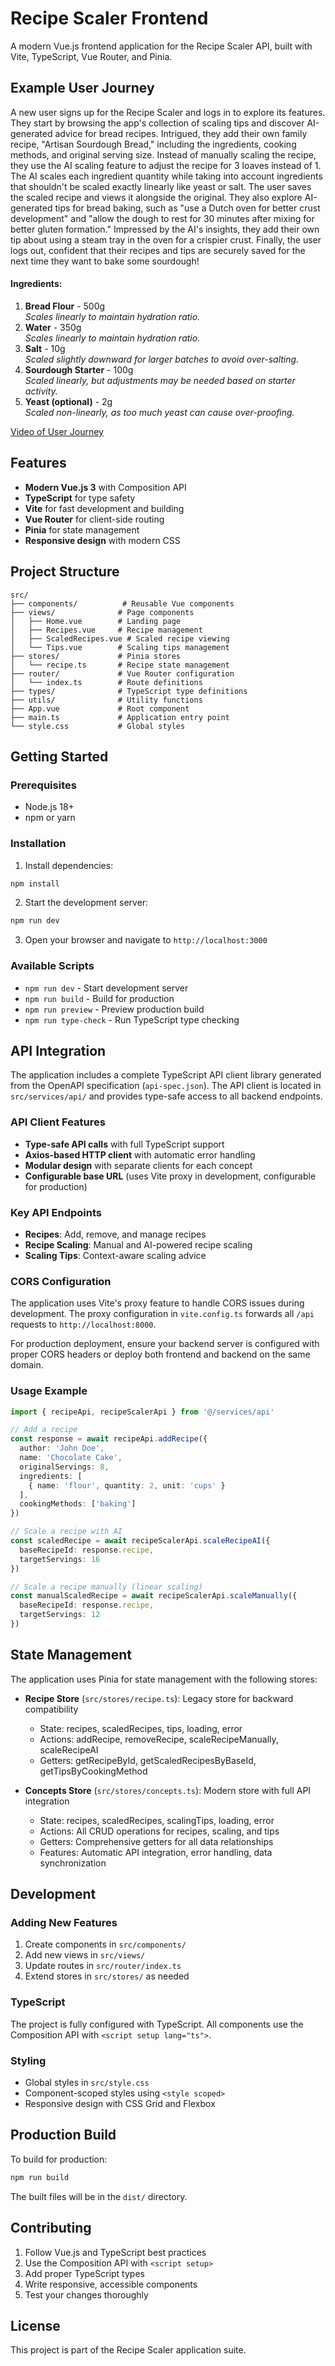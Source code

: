 # Recipe Scaler Frontend

A modern Vue.js frontend application for the Recipe Scaler API, built with Vite, TypeScript, Vue Router, and Pinia.

## Example User Journey
A new user signs up for the Recipe Scaler and logs in to explore its features. They start by browsing the app's collection of scaling tips and discover AI-generated advice for bread recipes. Intrigued, they add their own family recipe, "Artisan Sourdough Bread," including the ingredients, cooking methods, and original serving size. Instead of manually scaling the recipe, they use the AI scaling feature to adjust the recipe for 3 loaves instead of 1. The AI scales each ingredient quantity while taking into account ingredients that shouldn't be scaled exactly linearly like yeast or salt. The user saves the scaled recipe and views it alongside the original. They also explore AI-generated tips for bread baking, such as "use a Dutch oven for better crust development" and "allow the dough to rest for 30 minutes after mixing for better gluten formation." Impressed by the AI's insights, they add their own tip about using a steam tray in the oven for a crispier crust. Finally, the user logs out, confident that their recipes and tips are securely saved for the next time they want to bake some sourdough!

#### Ingredients:
1. **Bread Flour** - 500g  
   *Scales linearly to maintain hydration ratio.*
2. **Water** - 350g  
   *Scales linearly to maintain hydration ratio.*
3. **Salt** - 10g  
   *Scaled slightly downward for larger batches to avoid over-salting.*
4. **Sourdough Starter** - 100g  
   *Scaled linearly, but adjustments may be needed based on starter activity.*
5. **Yeast (optional)** - 2g  
   *Scaled non-linearly, as too much yeast can cause over-proofing.*

[Video of User Journey](./User_Journey_RecipeScaler.mov)

## Features

- **Modern Vue.js 3** with Composition API
- **TypeScript** for type safety
- **Vite** for fast development and building
- **Vue Router** for client-side routing
- **Pinia** for state management
- **Responsive design** with modern CSS

## Project Structure

```
src/
├── components/          # Reusable Vue components
├── views/              # Page components
│   ├── Home.vue        # Landing page
│   ├── Recipes.vue     # Recipe management
│   ├── ScaledRecipes.vue # Scaled recipe viewing
│   └── Tips.vue        # Scaling tips management
├── stores/             # Pinia stores
│   └── recipe.ts       # Recipe state management
├── router/             # Vue Router configuration
│   └── index.ts        # Route definitions
├── types/              # TypeScript type definitions
├── utils/              # Utility functions
├── App.vue             # Root component
├── main.ts             # Application entry point
└── style.css           # Global styles
```

## Getting Started

### Prerequisites

- Node.js 18+ 
- npm or yarn

### Installation

1. Install dependencies:
```bash
npm install
```

2. Start the development server:
```bash
npm run dev
```

3. Open your browser and navigate to `http://localhost:3000`

### Available Scripts

- `npm run dev` - Start development server
- `npm run build` - Build for production
- `npm run preview` - Preview production build
- `npm run type-check` - Run TypeScript type checking

## API Integration

The application includes a complete TypeScript API client library generated from the OpenAPI specification (`api-spec.json`). The API client is located in `src/services/api/` and provides type-safe access to all backend endpoints.

### API Client Features

- **Type-safe API calls** with full TypeScript support
- **Axios-based HTTP client** with automatic error handling
- **Modular design** with separate clients for each concept
- **Configurable base URL** (uses Vite proxy in development, configurable for production)

### Key API Endpoints

- **Recipes**: Add, remove, and manage recipes
- **Recipe Scaling**: Manual and AI-powered recipe scaling
- **Scaling Tips**: Context-aware scaling advice

### CORS Configuration

The application uses Vite's proxy feature to handle CORS issues during development. The proxy configuration in `vite.config.ts` forwards all `/api` requests to `http://localhost:8000`.

For production deployment, ensure your backend server is configured with proper CORS headers or deploy both frontend and backend on the same domain.

### Usage Example

```typescript
import { recipeApi, recipeScalerApi } from '@/services/api'

// Add a recipe
const response = await recipeApi.addRecipe({
  author: 'John Doe',
  name: 'Chocolate Cake',
  originalServings: 8,
  ingredients: [
    { name: 'flour', quantity: 2, unit: 'cups' }
  ],
  cookingMethods: ['baking']
})

// Scale a recipe with AI
const scaledRecipe = await recipeScalerApi.scaleRecipeAI({
  baseRecipeId: response.recipe,
  targetServings: 16
})

// Scale a recipe manually (linear scaling)
const manualScaledRecipe = await recipeScalerApi.scaleManually({
  baseRecipeId: response.recipe,
  targetServings: 12
})
```

## State Management

The application uses Pinia for state management with the following stores:

- **Recipe Store** (`src/stores/recipe.ts`): Legacy store for backward compatibility
  - State: recipes, scaledRecipes, tips, loading, error
  - Actions: addRecipe, removeRecipe, scaleRecipeManually, scaleRecipeAI
  - Getters: getRecipeById, getScaledRecipesByBaseId, getTipsByCookingMethod

- **Concepts Store** (`src/stores/concepts.ts`): Modern store with full API integration
  - State: recipes, scaledRecipes, scalingTips, loading, error
  - Actions: All CRUD operations for recipes, scaling, and tips
  - Getters: Comprehensive getters for all data relationships
  - Features: Automatic API integration, error handling, data synchronization

## Development

### Adding New Features

1. Create components in `src/components/`
2. Add new views in `src/views/`
3. Update routes in `src/router/index.ts`
4. Extend stores in `src/stores/` as needed

### TypeScript

The project is fully configured with TypeScript. All components use the Composition API with `<script setup lang="ts">`.

### Styling

- Global styles in `src/style.css`
- Component-scoped styles using `<style scoped>`
- Responsive design with CSS Grid and Flexbox

## Production Build

To build for production:

```bash
npm run build
```

The built files will be in the `dist/` directory.

## Contributing

1. Follow Vue.js and TypeScript best practices
2. Use the Composition API with `<script setup>`
3. Add proper TypeScript types
4. Write responsive, accessible components
5. Test your changes thoroughly

## License

This project is part of the Recipe Scaler application suite.
